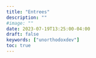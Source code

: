 ```yaml
---
title: "Entrees"
description: ""
#image: ""
date: 2023-07-19T13:25:00-04:00
draft: false
keywords: ["unorthodoxdev"]
toc: true
---
```



